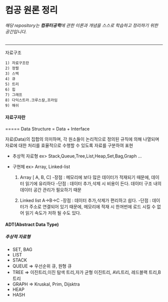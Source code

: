 # 컴공 원론 정리
###### 해당 repository는 **컴퓨터공학**에 관한 이론과 개념을 스스로 학습하고 정리하기 위한 공간입니다. 
 
-----

자료구조

	1) 자료구조란
	2) 정렬
	3) 스텍
	4) 큐
	5) 트리
	6) 힙
	7) 그래프
	8) 다익스트라.크루스칼,프라임
	9) 해쉬
	
#### 자료구자란
=====
Data Structure = Data + Interface

자료(Data)의 집합의 의미하며, 
각 원소들이 논리적으로 정의된 규칙에 의해 나열되며 자료에 대한 처리를 효율적으로 수행할 수 있도록 자료를 구분하여 표현

 - 추상적 자료형 ex> Stack,Queue,Tree,List,Heap,Set,Bag,Graph ...

 - 구현체 ex> Array, Linked-list
    
    
    1) Array       [ A, B, C]
       -장점 : 메모리에 보다 많은 데이터가 적재되기 때문에, 데이터 읽기에 유리하다 
       -단점 : 데이터 추가,삭제 시 비용이 든다. 데이터 구조 내의 데이터 공간 관리가 필요하기 때문
    
    2) Linked list  A->B->C
       -장점 : 데이터 추가,삭제가 편리하고 쉽다.
       -단점 : 데이터가 주소로 연결되어 있기 때문에, 메모리에 적재 시 한꺼번에 로드 시킬 수 없어 읽기 속도가
              저하 될 수도 있다.
 
 
#### ADT(Abstract Data Type)
##### 추상적 자료형

- SET, BAG
- LIST
- STACK
- QUEUE => 우선순위 큐, 원형 큐
- TREE  => 이진트리,이진 탐색 트리,자가 균형 이진트리, AVL트리, 레드블랙 트리,B 트리
- GRAPH => Kruskal, Prim, Dijsktra
- HEAP
- HASH


